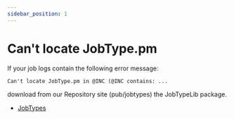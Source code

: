 ```yaml
---
sidebar_position: 1
---
```


# Can't locate JobType.pm

If your job logs contain the following error message:
    
`Can't locate JobType.pm in @INC (@INC contains: ...`

download from our Repository site (pub/jobtypes) the JobTypeLib package.

* [JobTypes](http://repo.pipelinefx.com/downloads/pub/jobtypes/)

